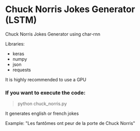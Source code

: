 # Chuck Norris Jokes Generator (LSTM)
Chuck Norris Jokes Generator using char-rnn

Libraries:
- keras
- numpy
- json
- requests

It is highly recommended to use a GPU

### If you want to execute the code:

> python chuck_norris.py

It generates english or french jokes 

Example:
"Les fantômes ont peur de la porte de Chuck Norris"

